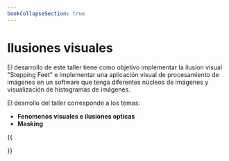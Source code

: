 ```yaml
---
bookCollapseSection: true
---
```


# Ilusiones visuales

El desarrollo de este taller tiene como objetivo implementar la ilusion visual "Stepping Feet" e implementar una aplicación visual de procesamiento de imágenes en un software que tenga diferentes núcleos de imágenes y visualización de histogramas de imágenes.

El desrrollo del taller corresponde a los temas: 
* **Fenomenos visuales e ilusiones opticas**
* **Masking**

{{<section>}}
